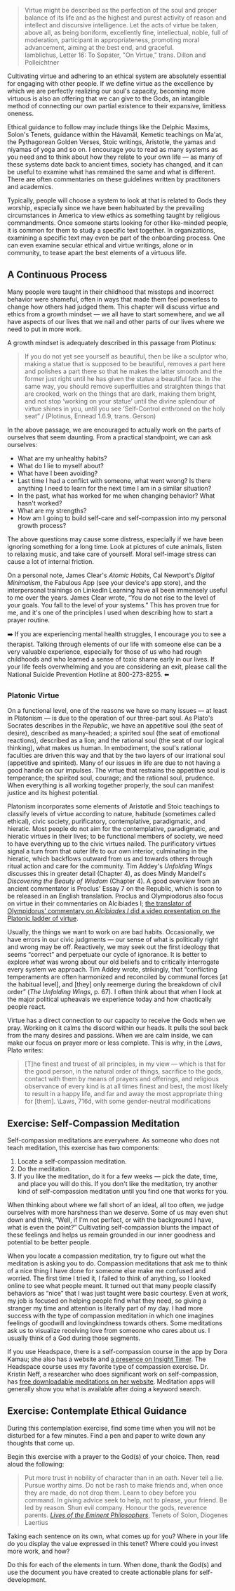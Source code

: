 >Virtue might be described as the perfection of the soul and proper balance of its life and as the highest and purest activity of reason and intellect and discursive intelligence. Let the acts of virtue be taken, above all, as being boniform, excellently fine, intellectual, noble, full of moderation, participant in appropriateness, promoting moral advancement, aiming at the best end, and graceful.  
Iamblichus, Letter 16: To Sopater, "On Virtue," trans. Dillon and Polleichtner

Cultivating virtue and adhering to an ethical system are absolutely essential for engaging with other people. If we define virtue as the excellence by which we are perfectly realizing our soul's capacity, becoming more virtuous is also an offering that we can give to the Gods, an intangible method of connecting our own partial existence to their expansive, limitless oneness.

Ethical guidance to follow may include things like the Delphic Maxims, Solon's Tenets, guidance within the Hávamál, Kemetic teachings on Ma'at, the Pythagorean Golden Verses, Stoic writings, Aristotle, the yamas and niyamas of yoga and so on. I encourage you to read as many systems as you need and to think about how they relate to your own life — as many of these systems date back to ancient times, society has changed, and it can be useful to examine what has remained the same and what is different. There are often commentaries on these guidelines written by practitoners and academics.

Typically, people will choose a system to look at that is related to Gods they worship, especially since we have been habituated by the prevailing circumstances in America to view ethics as something taught by religious commandments. Once someone starts looking for other like-minded people, it is common for them to study a specific text together. In organizations, examining a specific text may even be part of the onboarding process. One can even examine secular ethical and virtue writings, alone or in community, to tease apart the best elements of a virtuous life.

## A Continuous Process

Many people were taught in their childhood that missteps and incorrect behavior were shameful, often in ways that made them feel powerless to change how others had judged them. This chapter will discuss virtue and ethics from a growth mindset — we all have to start somewhere, and we all have aspects of our lives that we nail and other parts of our lives where we need to put in more work.

A growth mindset is adequately described in this passage from Plotinus:

>If you do not yet see yourself as beautiful, then be like a sculptor who, making a statue that is supposed to be beautiful, removes a part here and polishes a part there so that he makes the latter smooth and the former just right until he has given the statue a beautiful face. In the same way, you should remove superfluities and straighten things that are crooked, work on the things that are dark, making them bright, and not stop ‘working on your statue’ until the divine splendour of virtue shines in you, until you see ‘Self-Control enthroned on the holy seat”  /
(Plotinus, Ennead 1.6.9, trans. Gerson)

In the above passage, we are encouraged to actually work on the parts of ourselves that seem daunting. From a practical standpoint, we can ask ourselves:

* What are my unhealthy habits?
* What do I lie to myself about?
* What have I been avoiding?
* Last time I had a conflict with someone, what went wrong? Is there anything I need to learn for the next time I am in a similar situation?
* In the past, what has worked for me when changing behavior? What hasn't worked?
* What are my strengths?
* How am I going to build self-care and self-compassion into my personal growth process?

The above questions may cause some distress, especially if we have been ignoring something for a long time. Look at pictures of cute animals, listen to relaxing music, and take care of yourself. Moral self-image stress can cause a lot of internal friction.

On a personal note, James Clear's *Atomic Habits*, Cal Newport's *Digital Minimalism*, the Fabulous App (see your device's app store), and the interpersonal trainings on LinkedIn Learning have all been immensely useful to me over the years. James Clear wrote, “You do not rise to the level of your goals. You fall to the level of your systems.” This has proven true for me, and it's one of the principles I used when describing how to start a prayer routine.

➡️ If you are experiencing mental health struggles, I encourage you to see a therapist. Talking through elements of our life with someone else can be a very valuable experience, especially for those of us who had rough childhoods and who learned a sense of toxic shame early in our lives. If your life feels overwhelming and you are considering an exit, please call the National Suicide Prevention Hotline at 800-273-8255. ⬅️

### Platonic Virtue

On a functional level, one of the reasons we have so many issues — at least in Platonism — is due to the operation of our three-part soul. As Plato's Socrates describes in the *Republic*, we have an appetitive soul (the seat of desire), described as many-headed; a spirited soul (the seat of emotional reactions), described as a lion; and the rational soul (the seat of our logical thinking), what makes us human. In embodiment, the soul's rational faculties are driven this way and that by the two layers of our irrational soul (appetitive and spirited). Many of our issues in life are due to not having a good handle on our impulses. The virtue that restrains the appetitive soul is temperance; the spirited soul, courage; and the rational soul, prudence. When everything is all working together properly, the soul can manifest justice and its highest potential.

Platonism incorporates some elements of Aristotle and Stoic teachings to classify levels of virtue according to nature, habitude (sometimes called ethical), civic society, purificatory, contemplative, paradigmatic, and hieratic. Most people do not aim for the contemplative, paradigmatic, and hieratic virtues in their lives; to be functional members of society, we need to have everything up to the civic virtues nailed. The purificatory virtues signal a turn from that outer life to our own interior, culminating in the hieratic, which backflows outward from us and towards others through ritual action and care for the community. Tim Addey's *Unfolding Wings* discusses this in greater detail (Chapter 4), as does Mindy Mandell's *Discovering the Beauty of Wisdom* (Chapter 4). A good overview from an ancient commentator is Proclus' Essay 7 on the Republic, which is soon to be released in an English translation. Proclus and Olympiodorus also focus on virtue in their commentaries on Alcibiades I; [the translator of Olympidorus' commentary on *Alcibiades I* did a video presentation on the Platonic ladder of virtue](https://www.academia.edu/44622434/The_Neoplatonic_Scale_of_Virtues_in_Olympiodorus_Body_and_Soul).

Usually, the things we want to work on are bad habits. Occasionally, we have errors in our civic judgments — our sense of what is politically right and wrong may be off. Reactively, we may seek out the first ideology that seems “correct” and perpetuate our cycle of ignorance. It is better to explore *what* was wrong about our old beliefs and to critically interrogate every system we approach. Tim Addey wrote, strikingly, that “conflicting temperaments are often harmonized and reconciled by communal forces [at the habitual level], and [they] only reemerge during the breakdown of civil order” (*The Unfolding Wings*, p. 67). I often think about that when I look at the major political upheavals we experience today and how chaotically people react.

Virtue has a direct connection to our capacity to receive the Gods when we pray. Working on it calms the discord within our heads. It pulls the soul back from the many desires and passions. When we are calm inside, we can make our focus on prayer more or less complete. This is why, in the *Laws*, Plato writes:

>[T]he finest and truest of all principles, in my view — which is that for the good person, in the natural order of things, sacrifice to the gods, contact with them by means of prayers and offerings, and religious observance of every kind is at all times finest and best, the most likely to result in a happy life, and far and away the most appropriate thing for [them].
\Laws, 716d, with some gender-neutral modifications

## Exercise: Self-Compassion Meditation

Self-compassion meditations are everywhere. As someone who does not teach meditation, this exercise has two components:

1. Locate a self-compassion meditation.
2. Do the meditation.
3. If you like the meditation, do it for a few weeks — pick the date, time, and place you will do this. If you don't like the meditation, try another kind of self-compassion meditation until you find one that works for you.

When thinking about where we fall short of an ideal, all too often, we judge ourselves with more harshness than we deserve. Some of us may even shut down and think, “Well, if I'm not perfect, or with the background I have, what is even the point?” Cultivating self-compassion blunts the impact of these feelings and helps us remain grounded in our inner goodness and potential to be better people.

When you locate a compassion meditation, try to figure out what the meditation is asking you to do. Compassion meditations that ask me to think of a nice thing I have done for someone else make me confused and worried. The first time I tried it, I failed to think of anything, so I looked online to see what people meant. It turned out that many people classify behaviors as “nice” that I was just taught were basic courtesy. Even at work, my job is focused on helping people find what they need, so giving a stranger my time and attention is literally part of my day. I had more success with the type of compassion meditation in which one imagines feelings of goodwill and lovingkindness towards others. Some meditations ask us to visualize receiving love from someone who cares about us. I usually think of a God during those segments.

If you use Headspace, there is a self-compassion course in the app by Dora Kamau; she also has a website and [a presence on Insight Timer](https://insighttimer.com/dorakamau). The Headspace course uses my favorite type of compassion exercise. Dr. Kristin Neff, a researcher who does significant work on self-compassion, has [free downloadable meditations on her website](https://self-compassion.org/guided-self-compassion-meditations-mp3-2/). Meditation apps will generally show you what is available after doing a keyword search.

## Exercise: Contemplate Ethical Guidance

During this contemplation exercise, find some time when you will not be disturbed for a few minutes. Find a pen and paper to write down any thoughts that come up.

Begin this exercise with a prayer to the God(s) of your choice. Then, read aloud the following:

>Put more trust in nobility of character than in an oath. Never tell a lie. Pursue worthy aims. Do not be rash to make friends and, when once they are made, do not drop them. Learn to obey before you command. In giving advice seek to help, not to please, your friend. Be led by reason. Shun evil company. Honour the gods, reverence parents.
[*Lives of the Eminent Philosophers*](https://en.wikisource.org/wiki/Lives_of_the_Eminent_Philosophers/Book_I#Tenets_of_Solon), Tenets of Solon, Diogenes Laertius

Taking each sentence on its own, what comes up for you? Where in your life do you display the value expressed in this tenet? Where could you invest more work, and how?

Do this for each of the elements in turn. When done, thank the God(s) and use the document you have created to create actionable plans for self-development.